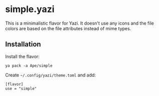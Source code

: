 # simple.yazi

This is a minimalistic flavor for Yazi. It doesn't use any icons and the file
colors are based on the file attributes instead of mime types.

## Installation

Install the flavor:

```
ya pack -a Ape/simple
```

Create `~/.config/yazi/theme.toml` and add:

```
[flavor]
use = "simple"
```
